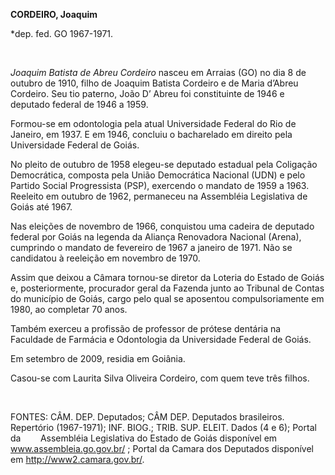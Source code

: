 **CORDEIRO, Joaquim**

\*dep. fed. GO 1967-1971.

 

*Joaquim Batista de Abreu Cordeiro* nasceu em Arraias (GO) no dia 8 de
outubro de 1910, filho de Joaquim Batista Cordeiro e de Maria d’Abreu
Cordeiro. Seu tio paterno, João D’ Abreu foi constituinte de 1946 e
deputado federal de 1946 a 1959.

Formou-se em odontologia pela atual Universidade Federal do Rio de
Janeiro, em 1937. E em 1946, concluiu o bacharelado em direito pela
Universidade Federal de Goiás.

No pleito de outubro de 1958 elegeu-se deputado estadual pela Coligação
Democrática, composta pela União Democrática Nacional (UDN) e pelo
Partido Social Progressista (PSP), exercendo o mandato de 1959 a 1963.
Reeleito em outubro de 1962, permaneceu na Assembléia Legislativa de
Goiás até 1967.

Nas eleições de novembro de 1966, conquistou uma cadeira de deputado
federal por Goiás na legenda da Aliança Renovadora Nacional (Arena),
cumprindo o mandato de fevereiro de 1967 a janeiro de 1971. Não se
candidatou à reeleição em novembro de 1970.

Assim que deixou a Câmara tornou-se diretor da Loteria do Estado de
Goiás e, posteriormente, procurador geral da Fazenda junto ao Tribunal
de Contas do município de Goiás, cargo pelo qual se aposentou
compulsoriamente em 1980, ao completar 70 anos.

Também exerceu a profissão de professor de prótese dentária na Faculdade
de Farmácia e Odontologia da Universidade Federal de Goiás.

Em setembro de 2009, residia em Goiânia.

Casou-se com Laurita Silva Oliveira Cordeiro, com quem teve três filhos.

 

FONTES: CÂM. DEP. Deputados; CÂM DEP. Deputados brasileiros. Repertório
(1967-1971); INF. BIOG.; TRIB. SUP. ELEIT. Dados (4 e 6); Portal da
       Assembléia Legislativa do Estado de Goiás disponível em
www.assembleia.go.gov.br/ ; Portal da Camara dos Deputados disponível em
http://www2.camara.gov.br/.
